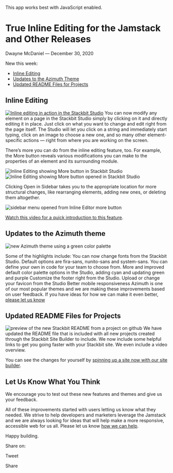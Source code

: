 This app works best with JavaScript enabled.







True Inline Editing for the Jamstack and Other Releases
=======================================================

Dwayne McDaniel — December 30, 2020

New this week:

-   [Inline Editing](#inline)
-   [Updates to the Azimuth Theme](#azimuth)
-   [Updated README Files for Projects](#readme)

<span id="inline">Inline Editing</span>
---------------------------------------

[![Inline editing in action in the Stackbit Studio](/images/blog/on-page-edit-screenshot.png)](https://youtu.be/o5a41k3ESMo) You can now modify any element on a page in the Stackbit Studio simply by clicking on it and directly editing it in place. Just click on what you want to change and edit right from the page itself. The Studio will let you click on a string and immediately start typing, click on an image to choose a new one, and so many other element-specific actions — right from where you are working on the screen.

There’s more you can do from the inline editing feature, too. For example, the More button reveals various modifications you can make to the properties of an element and its surrounding module.

![Inline Editing showing More button in Stackbit Studio](/images/blog/ope-more-contact-us.png)![Inline Editing showing More button opened in Stackbit Studio](/images/blog/ope-more-opened-contact-us.png)

Clicking Open in Sidebar takes you to the appropriate location for more structural changes, like rearranging elements, adding new ones, or deleting them altogether.

![sidebar menu opened from Inline Editor more button](/images/blog/ope-opened-sidebar.png)  

[Watch this video for a quick introduction to this feature](https://youtu.be/o5a41k3ESMo).

<span id="azimuth">Updates to the Azimuth theme</span>
------------------------------------------------------

![new Azimuth theme using a green color palette](/images/blog/azimuth-update-cyan-screenshot.png)

Some of the highlights include: You can now change fonts from the Stackbit Studio. Default options are fira-sans, nunito-sans and system-sans. You can define your own in code for your team to choose from. More and improved default color palette options in the Studio, adding cyan and updating green and purple Customize the footer right from the Studio. Upload or change your favicon from the Studio Better mobile responsiveness Azimuth is one of our most popular themes and we are making these improvements based on user feedback. If you have ideas for how we can make it even better, [please let us know](https://www.stackbit.com/contact/)

<span id="readme">Updated README Files for Projects</span>
----------------------------------------------------------

![preview of the new Stackbit README from a project on github](/images/blog/new-readme-release-notes.png) We have updated the README file that is included with all new projects created through the Stackbit Site Builder to include. We now include some helpful links to get you going faster with your Stackbit site. We even include a video overview.

You can see the changes for yourself by [spinning up a site now with our site builder](https://app.stackbit.com/create?theme=diy&utm_source=blog&utm_campaign=release-notes-2020-12-30).

Let Us Know What You Think
--------------------------

We encourage you to test out these new features and themes and give us your feedback.

All of these improvements started with users letting us know what they needed. We strive to help developers and marketers leverage the Jamstack and we are always looking for ideas that will help make a more responsive, accessible web for us all. Please let us know [how we can help](https://www.stackbit.com/contact/).

Happy building.

<span class="post-share-title">Share on:</span>

Tweet

Share













<!-- -->



<!-- -->









